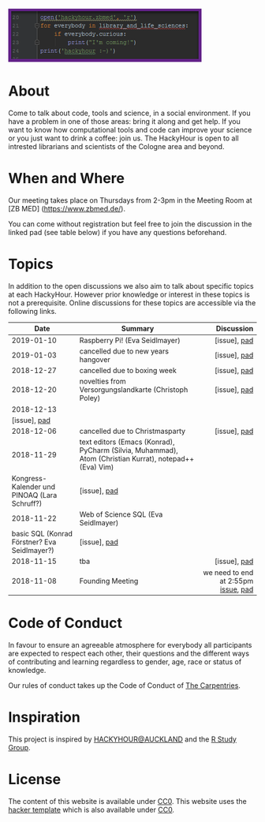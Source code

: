 
![logo of the Hackyhour at ZB MED](logo/Vorschlag_HackyHourLogo.png "Logo of ZB MED-HackyHour")

# About
Come to talk about code, tools and science, in a social environment. If you have a problem in one of those areas: bring it along and get help. If you want to know how computational tools and code can improve your science or you just want to drink a coffee: join us.
The HackyHour is open to all intrested librarians and scientists of the Cologne area and beyond.  

# When and Where

Our meeting takes place on Thursdays from 2-3pm in the Meeting Room at [ZB MED] (https://www.zbmed.de/).

You can come without registration but feel free to join the discussion in the linked pad (see table below) if you have any questions beforehand.


# Topics
In addition to the open discussions we also aim to talk about specific topics at each HackyHour.
However prior knowledge or interest in these topics is not a prerequisite. Online discussions for these topics are accessible via the following links.

| Date       | Summary          | Discussion                                                                                                                             |
| --------- | --------------    | ----------:                                                                                           
|2019-01-10 | Raspberry Pi! (Eva Seidlmayer)| [issue], [pad](https://hackmd.io/vEbxzc_hTi63myj-0igFjg#)|  
|2019-01-03 | cancelled due to new years hangover                 | [issue], [pad](https://hackmd.io/vEbxzc_hTi63myj-0igFjg#)|
|2018-12-27 | cancelled due to boxing week | [issue], [pad](https://hackmd.io/vEbxzc_hTi63myj-0igFjg#)|
|2018-12-20 | novelties from Versorgungslandkarte (Christoph Poley) | [issue], [pad](https://hackmd.io/vEbxzc_hTi63myj-0igFjg#)|
|2018-12-13 | 
 | [issue], [pad](https://hackmd.io/vEbxzc_hTi63myj-0igFjg#)|          
|2018-12-06 | cancelled due to Christmasparty  | [issue], [pad](https://hackmd.io/vEbxzc_hTi63myj-0igFjg#)|
|2018-11-29 | text editors (Emacs (Konrad), PyCharm (Silvia, Muhammad), Atom (Christian Kurrat), notepad++ (Eva)  Vim)
Kongress-Kalender und PINOAQ (Lara Schruff?) | [issue], [pad](https://hackmd.io/vEbxzc_hTi63myj-0igFjg#)|
|2018-11-22 | Web of Science SQL (Eva Seidlmayer)
 basic SQL (Konrad Förstner? Eva Seidlmayer?)    | [issue], [pad](https://hackmd.io/vEbxzc_hTi63myj-0igFjg#) | 
|2018-11-15 | tba | [issue], [pad](https://hackmd.io/vEbxzc_hTi63myj-0igFjg#)| 
|2018-11-08 | Founding Meeting | we need to end at 2:55pm [issue](https://github.com/HackyHour/Cologne/issues/1), [pad](https://hackmd.io/vEbxzc_hTi63myj-0igFjg#) |


# Code of Conduct
In favour to ensure an agreeable atmosphere for everybody all participants are expected to respect each other, their questions and the different ways of contributing and learning regardless to gender, age, race or status of knowledge.

Our rules of conduct takes up the Code of Conduct of [The Carpentries](https://docs.carpentries.org/topic_folders/policies/code-of-conduct.html).


# Inspiration
This project is inspired by [HACKYHOUR@AUCKLAND](https://uoa-eresearch.github.io/HackyHour/) and the [R Study Group](http://minisciencegirl.github.io/studyGroup/).


# License
The content of this website is available under [CC0](LICENSE).
This website uses the [hacker template](https://github.com/pages-themes/hacker/) which is also available under [CC0](https://creativecommons.org/publicdomain/zero/1.0/legalcode).
